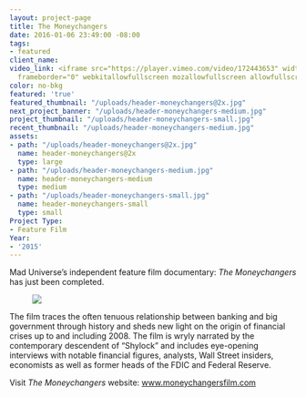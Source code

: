 ```yaml
---
layout: project-page
title: The Moneychangers
date: 2016-01-06 23:49:00 -08:00
tags:
- featured
client_name: 
video_link: <iframe src="https://player.vimeo.com/video/172443653" width="640" height="360"
  frameborder="0" webkitallowfullscreen mozallowfullscreen allowfullscreen></iframe>
color: no-bkg
featured: 'true'
featured_thumbnail: "/uploads/header-moneychangers@2x.jpg"
next_project_banner: "/uploads/header-moneychangers-medium.jpg"
project_thumbnail: "/uploads/header-moneychangers-small.jpg"
recent_thumbnail: "/uploads/header-moneychangers-medium.jpg"
assets:
- path: "/uploads/header-moneychangers@2x.jpg"
  name: header-moneychangers@2x
  type: large
- path: "/uploads/header-moneychangers-medium.jpg"
  name: header-moneychangers-medium
  type: medium
- path: "/uploads/header-moneychangers-small.jpg"
  name: header-moneychangers-small
  type: small
Project Type:
- Feature Film
Year:
- '2015'
---
```


Mad Universe’s independent feature film documentary: _The Moneychangers_ has just been completed.


<figure><img src="http://placehold.it/1000x450"></figure>

The film traces the often tenuous relationship between banking and big government through history and sheds new light on the origin of financial crises up to and including 2008. The film is wryly narrated by the contemporary descendent of “Shylock” and includes eye-opening interviews with notable financial figures, analysts, Wall Street insiders, economists as well as former heads of the FDIC and Federal Reserve.

Visit _The Moneychangers_ website: <a href="www.moneychangersfilm.com" target="_blank"> www.moneychangersfilm.com</a>
